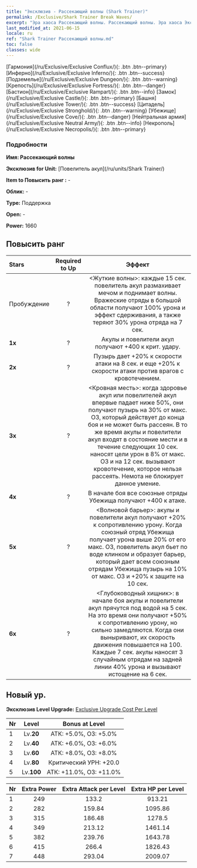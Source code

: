 ```yaml
---
title: "Эксклюзив - Рассекающий волны (Shark Trainer)"
permalink: /Exclusive/Shark Trainer Break Waves/
excerpt: "Эра хаоса Рассекающий волны. Рассекающий волны. Эра хаоса Эксклюзив Рассекающий волны. Повелитель акул Эксклюзив."
last_modified_at: 2021-06-15
locale: ru
ref: "Shark Trainer Рассекающий волны.md"
toc: false
classes: wide
---
```

 [Гармония](/ru/Exclusive/Exclusive Conflux/){: .btn .btn--primary} [Инферно](/ru/Exclusive/Exclusive Inferno/){: .btn .btn--success} [Подземелье](/ru/Exclusive/Exclusive Dungeon/){: .btn .btn--warning} [Крепость](/ru/Exclusive/Exclusive Fortress/){: .btn .btn--danger} [Бастион](/ru/Exclusive/Exclusive Rampart/){: .btn .btn--info} [Замок](/ru/Exclusive/Exclusive Castle/){: .btn .btn--primary} [Башня](/ru/Exclusive/Exclusive Tower/){: .btn .btn--success} [Цитадель](/ru/Exclusive/Exclusive Stronghold/){: .btn .btn--warning} [Убежище](/ru/Exclusive/Exclusive Cove/){: .btn .btn--danger} [Нейтральная армия](/ru/Exclusive/Exclusive Neutral Army/){: .btn .btn--info} [Некрополь](/ru/Exclusive/Exclusive Necropolis/){: .btn .btn--primary} 

### Подробности
 **Имя: Рассекающий волны** 

 **Эксклюзив for Unit:** [Повелитель акул](/ru/units/Shark Trainer/) 

 **Item to Повысить ранг :** -

 **Облик:** -

 **Type:** Поддержка

 **Open:** -

 **Power:** 1660

## Повысить ранг 

  |     Stars    |  Required to Up | Эффект |
  |:-------------|:---------------:|:---------------:|
  |  Пробуждение  | ? | <Жуткие волны>: каждые 15 сек. повелитель акул размахивает мечом и поднимает волны. Вражеские отряды в большой области получают 100% урона и эффект сдерживания, а также теряют 30% урона отряда на 7 сек. |
  | **1x** <i class="fas fa-star"/> | ? | Акулы и повелители акул получают +400 к крит. удару. |
  | **2x** <i class="fas fa-star"/> | ? | Пузырь дает +20% к скорости атаки на 8 сек. и еще +20% к скорости атаки против врагов с кровотечением. |
  | **3x** <i class="fas fa-star"/> | ? | <Кровная месть>: когда здоровье акул или повелителей акул впервые падает ниже 50%, они получают пузырь на 30% от макс. ОЗ, который действует до конца боя и не может быть рассеян. В то же время акулы и повелители акул входят в состояние мести и в течение следующих 10 сек. наносят цели урон в 8% от макс. ОЗ и на 12 сек. вызывают кровотечение, которое нельзя рассеять. Немота не блокирует данное умение. |
  | **4x** <i class="fas fa-star"/> | ? | В начале боя все союзные отряды Убежища получают +400 к атаке. |
  | **5x** <i class="fas fa-star"/> | ? | <Волновой барьер>: акулы и повелители акул получают +20% к сопротивлению урону. Когда союзный отряд Убежища получает урона выше 20% от его макс. ОЗ, повелитель акул бьет по воде клинком и образует барьер, который дает всем союзным отрядам Убежища пузырь на 10% от макс. ОЗ и +20% к защите на 10 сек. |
  | **6x** <i class="fas fa-star"/> | ? | <Глубоководный хищник>: в начале боя акулы и повелители акул прячутся под водой на 5 сек. На это время они получают +50% к сопротивлению урону, но сильно замедляются. Когда они выныривают, их скорость движения повышается на 100. Каждые 7 сек. акулы наносят 3 случайным отрядам на задней линии 40% урона и вызывают истощение на 6 сек. |


## Новый ур.
 **Эксклюзив Level Upgrade:** [Exclusive Upgrade Cost Per Level](/Exclusive/ExclusiveUpgradeCostPerLevel/)

  |  Nr  |   Level  | Bonus at Level |
  |:-----|:--------:|:--------------:|
  | 1 | Lv.**20** | АТК: +5.0%, ОЗ: +5.0% |
  | 2 | Lv.**40** | АТК: +6.0%, ОЗ: +6.0% |
  | 3 | Lv.**60** | АТК: +8.0%, ОЗ: +8.0% |
  | 4 | Lv.**80** | Критический УРН: +20.0 |
  | 5 | Lv.**100** | АТК: +11.0%, ОЗ: +11.0% |


  |  Nr  |  Extra Power | Extra Attack per Level | Extra HP per Level |
  |:-----|:--------:|:--------:|:--------:|
  | 1 | 249 | 133.2 | 913.21 |
  | 2 | 282 | 159.84 | 1095.86 |
  | 3 | 315 | 186.48 | 1278.5 |
  | 4 | 349 | 213.12 | 1461.14 |
  | 5 | 382 | 239.76 | 1643.78 |
  | 6 | 415 | 266.4 | 1826.43 |
  | 7 | 448 | 293.04 | 2009.07 |



